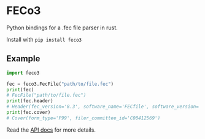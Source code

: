 # FECo3

Python bindings for a .fec file parser in rust.

Install with `pip install feco3`

## Example

```python
import feco3

fec = feco3.FecFile("path/to/file.fec")
print(fec)
# FecFile("path/to/file.fec")
print(fec.header)
# Header(fec_version='8.3', software_name='FECfile', software_version='8.3.0.0(f32)', report_id=None, report_number=None)
print(fec.cover)
# Cover(form_type='F99', filer_committee_id='C00412569')
```

Read the [API docs](API.md) for more details.
